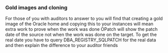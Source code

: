 ### Gold images and cloning
For those of you with auditors to answer to you will find that creating a gold image of the Oracle home and copying this to your instances will mean extra work to prove when the work was done
OPatch will show the patch date of the source not when the work was done on the target.  To get the real date you have to query DBA_REGISTRY_SQLPATCH for the real data and then explain the difference to your auditor friends
